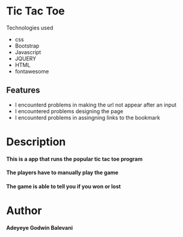 # Tic Tac Toe

Technologies used
* css
* Bootstrap
* Javascript
* JQUERY
* HTML
* fontawesome
## Features
* I encounterd problems in making the url not appear after an input
* I encountered problems designing the page
* I encounterd problems in assingning links to the bookmark                       

# Description
#### This is a app that runs the popular tic tac toe  program
#### The players have to manually play the game
#### The game is able to tell you if you won or lost    

# Author
#### Adeyeye Godwin Balevani

